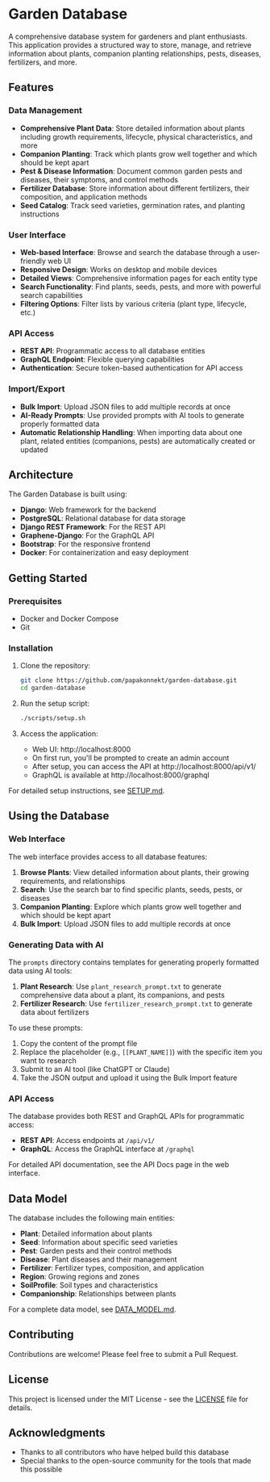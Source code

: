 # Garden Database

A comprehensive database system for gardeners and plant enthusiasts. This application provides a structured way to store, manage, and retrieve information about plants, companion planting relationships, pests, diseases, fertilizers, and more.

## Features

### Data Management
- **Comprehensive Plant Data**: Store detailed information about plants including growth requirements, lifecycle, physical characteristics, and more
- **Companion Planting**: Track which plants grow well together and which should be kept apart
- **Pest & Disease Information**: Document common garden pests and diseases, their symptoms, and control methods
- **Fertilizer Database**: Store information about different fertilizers, their composition, and application methods
- **Seed Catalog**: Track seed varieties, germination rates, and planting instructions

### User Interface
- **Web-based Interface**: Browse and search the database through a user-friendly web UI
- **Responsive Design**: Works on desktop and mobile devices
- **Detailed Views**: Comprehensive information pages for each entity type
- **Search Functionality**: Find plants, seeds, pests, and more with powerful search capabilities
- **Filtering Options**: Filter lists by various criteria (plant type, lifecycle, etc.)

### API Access
- **REST API**: Programmatic access to all database entities
- **GraphQL Endpoint**: Flexible querying capabilities
- **Authentication**: Secure token-based authentication for API access

### Import/Export
- **Bulk Import**: Upload JSON files to add multiple records at once
- **AI-Ready Prompts**: Use provided prompts with AI tools to generate properly formatted data
- **Automatic Relationship Handling**: When importing data about one plant, related entities (companions, pests) are automatically created or updated

## Architecture

The Garden Database is built using:
- **Django**: Web framework for the backend
- **PostgreSQL**: Relational database for data storage
- **Django REST Framework**: For the REST API
- **Graphene-Django**: For the GraphQL API
- **Bootstrap**: For the responsive frontend
- **Docker**: For containerization and easy deployment

## Getting Started

### Prerequisites
- Docker and Docker Compose
- Git

### Installation

1. Clone the repository:
   ```bash
   git clone https://github.com/papakonnekt/garden-database.git
   cd garden-database
   ```

2. Run the setup script:
   ```bash
   ./scripts/setup.sh
   ```

3. Access the application:
   - Web UI: http://localhost:8000
   - On first run, you'll be prompted to create an admin account
   - After setup, you can access the API at http://localhost:8000/api/v1/
   - GraphQL is available at http://localhost:8000/graphql

For detailed setup instructions, see [SETUP.md](docs/SETUP.md).

## Using the Database

### Web Interface

The web interface provides access to all database features:

1. **Browse Plants**: View detailed information about plants, their growing requirements, and relationships
2. **Search**: Use the search bar to find specific plants, seeds, pests, or diseases
3. **Companion Planting**: Explore which plants grow well together and which should be kept apart
4. **Bulk Import**: Upload JSON files to add multiple records at once

### Generating Data with AI

The `prompts` directory contains templates for generating properly formatted data using AI tools:

1. **Plant Research**: Use `plant_research_prompt.txt` to generate comprehensive data about a plant, its companions, and pests
2. **Fertilizer Research**: Use `fertilizer_research_prompt.txt` to generate data about fertilizers

To use these prompts:
1. Copy the content of the prompt file
2. Replace the placeholder (e.g., `[[PLANT_NAME]]`) with the specific item you want to research
3. Submit to an AI tool (like ChatGPT or Claude)
4. Take the JSON output and upload it using the Bulk Import feature

### API Access

The database provides both REST and GraphQL APIs for programmatic access:

- **REST API**: Access endpoints at `/api/v1/`
- **GraphQL**: Access the GraphQL interface at `/graphql`

For detailed API documentation, see the API Docs page in the web interface.

## Data Model

The database includes the following main entities:

- **Plant**: Detailed information about plants
- **Seed**: Information about specific seed varieties
- **Pest**: Garden pests and their control methods
- **Disease**: Plant diseases and their management
- **Fertilizer**: Fertilizer types, composition, and application
- **Region**: Growing regions and zones
- **SoilProfile**: Soil types and characteristics
- **Companionship**: Relationships between plants

For a complete data model, see [DATA_MODEL.md](docs/DATA_MODEL.md).

## Contributing

Contributions are welcome! Please feel free to submit a Pull Request.

## License

This project is licensed under the MIT License - see the [LICENSE](LICENSE) file for details.

## Acknowledgments

- Thanks to all contributors who have helped build this database
- Special thanks to the open-source community for the tools that made this possible
